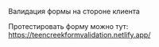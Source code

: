 Валидация формы на стороне клиента

Протестировать форму можно тут: https://teencreekformvalidation.netlify.app/

